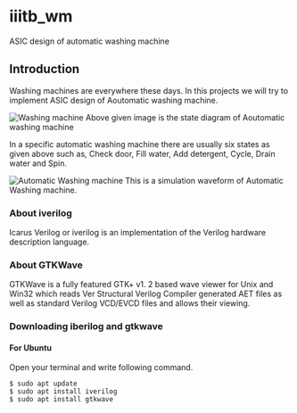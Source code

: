 # iiitb_wm

ASIC design of automatic washing machine

## Introduction

Washing machines are everywhere these days. In this projects we will try to implement ASIC design of Aoutomatic washing machine.

![Washing machine](https://user-images.githubusercontent.com/110079753/182373089-20ff5a7f-3fa0-4641-be5f-c933e174825f.jpg)
Above given image is the state diagram of Aoutomatic washing machine

In a specific automatic washing machine there are usually six states as given above such as, Check door, Fill water, Add detergent, Cycle, Drain water and Spin.

![Automatic Washing machine](https://user-images.githubusercontent.com/110079753/182374552-91e3eaa5-d47a-4b4e-bfb2-92fa187378f1.PNG)
This is a simulation waveform of Automatic Washing machine.

### About iverilog

Icarus Verilog or iverilog is an implementation of the Verilog hardware description language.

### About GTKWave

GTKWave is a fully featured GTK+ v1. 2 based wave viewer for Unix and Win32 which reads Ver Structural Verilog Compiler generated AET files as well as standard Verilog VCD/EVCD files and allows their viewing.

### Downloading iberilog and gtkwave

#### For Ubuntu

Open your terminal and write following command.

```
$ sudo apt update
$ sudo apt install iverilog
$ sudo apt install gtkwave
```


